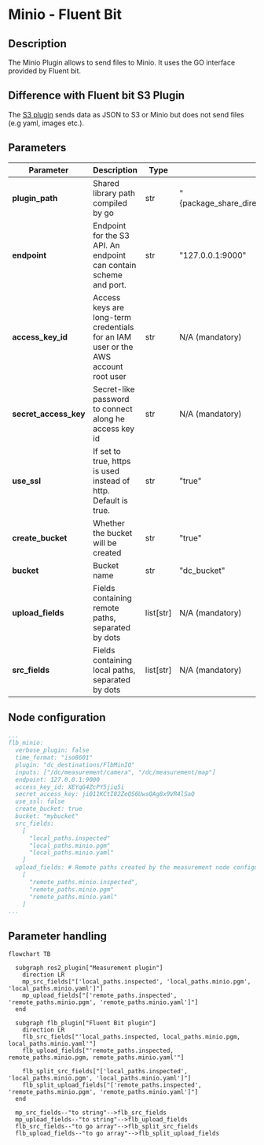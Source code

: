 # Minio - Fluent Bit

## Description

The Minio Plugin allows to send files to Minio. It uses the GO interface provided by Fluent bit.


## Difference with Fluent bit S3 Plugin
The [S3 plugin](https://docs.fluentbit.io/manual/pipeline/outputs/s3) sends data as JSON to S3 or Minio but does not send files (e.g yaml, images etc.).

## Parameters

| Parameter             | Description                                                                        | Type        | Default                                                  |
| --------------------- | ---------------------------------------------------------------------------------- | ----------- | -------------------------------------------------------- |
| **plugin_path**       | Shared library path compiled by go                                                 | str         | "{package_share_directory}/flb_plugins/lib/out_minio.so" |
| **endpoint**          | Endpoint for the S3 API. An endpoint can contain scheme and port.                  | str         | "127.0.0.1:9000"                                         |
| **access_key_id**     | Access keys are long-term credentials for an IAM user or the AWS account root user | str         | N/A (mandatory)                                          |
| **secret_access_key** | Secret-like password to connect along he access key id                             | str         | N/A (mandatory)                                          |
| **use_ssl**           | If set to true, https is used instead of http. Default is true.                    | str         | "true"                                                   |
| **create_bucket**     | Whether the bucket will be created                                                 | str         | "true"                                                   |
| **bucket**            | Bucket name                                                                        | str         | "dc_bucket"                                              |
| **upload_fields**     | Fields containing remote paths, separated by dots                                  | list\[str\] | N/A (mandatory)                                          |
| **src_fields**        | Fields containing local paths, separated by dots                                   | list\[str\] | N/A (mandatory)                                          |

## Node configuration

```yaml
...
flb_minio:
  verbose_plugin: false
  time_format: "iso8601"
  plugin: "dc_destinations/FlbMinIO"
  inputs: ["/dc/measurement/camera", "/dc/measurement/map"]
  endpoint: 127.0.0.1:9000
  access_key_id: XEYqG4ZcPY5jiq5i
  secret_access_key: ji011KCtI82ZeQS6UwsQAg8x9VR4lSaQ
  use_ssl: false
  create_bucket: true
  bucket: "mybucket"
  src_fields:
    [
      "local_paths.inspected"
      "local_paths.minio.pgm"
      "local_paths.minio.yaml"
    ]
  upload_fields: # Remote paths created by the measurement node configuration
    [
      "remote_paths.minio.inspected",
      "remote_paths.minio.pgm"
      "remote_paths.minio.yaml"
    ]
...
```

## Parameter handling

```mermaid
flowchart TB

  subgraph ros2_plugin["Measurement plugin"]
    direction LR
    mp_src_fields["['local_paths.inspected', 'local_paths.minio.pgm', 'local_paths.minio.yaml']"]
    mp_upload_fields["['remote_paths.inspected', 'remote_paths.minio.pgm', 'remote_paths.minio.yaml']"]
  end

  subgraph flb_plugin["Fluent Bit plugin"]
    direction LR
    flb_src_fields["'local_paths.inspected, local_paths.minio.pgm, local_paths.minio.yaml'"]
    flb_upload_fields["'remote_paths.inspected, remote_paths.minio.pgm, remote_paths.minio.yaml'"]

    flb_split_src_fields["['local_paths.inspected', 'local_paths.minio.pgm', 'local_paths.minio.yaml']"]
    flb_split_upload_fields["['remote_paths.inspected', 'remote_paths.minio.pgm', 'remote_paths.minio.yaml']"]
  end

  mp_src_fields--"to string"-->flb_src_fields
  mp_upload_fields--"to string"-->flb_upload_fields
  flb_src_fields--"to go array"-->flb_split_src_fields
  flb_upload_fields--"to go array"-->flb_split_upload_fields

```
